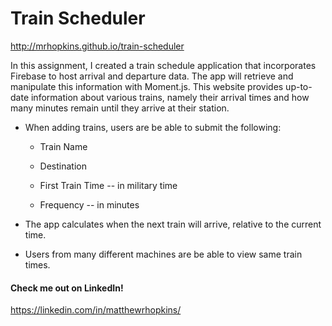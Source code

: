 # Train Scheduler

http://mrhopkins.github.io/train-scheduler

In this assignment, I created a train schedule application that incorporates Firebase to host arrival and departure data. The app will retrieve and manipulate this information with Moment.js. This website provides up-to-date information about various trains, namely their arrival times and how many minutes remain until they arrive at their station.
  
  * When adding trains, users are be able to submit the following:
    
    * Train Name
    
    * Destination 
    
    * First Train Time -- in military time
    
    * Frequency -- in minutes
  
  * The app calculates when the next train will arrive, relative to the current time.
  
  * Users from many different machines are be able to view same train times.

#### Check me out on LinkedIn!

https://linkedin.com/in/matthewrhopkins/
